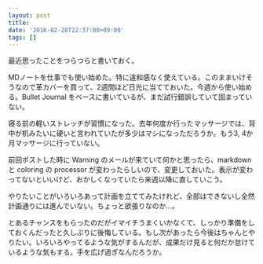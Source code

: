 ```yaml
---
layout: post
title:
date: '2016-02-28T22:37:00+09:00'
tags: []
---
```

最近思ったことをつらつらと書いておく。

MDノートを仕事でも使い始めた。特に違和感なく使えている。このままいけそうなので革カバーを買って、2週間ほど日光に当てておいた。今週から使い始める。Bullet Journal をベースに書いているが、まだ試行錯誤していて固まっていない。

寝る前の軽いストレッチが習慣になった。去年何度か行ったマッサージでは、背中が机みたいに硬いと言われていたが多少はマシになっただろうか。もう3, 4か月マッサージに行っていない。

前回ポストした時に Warning のメールが来ていて何かと思ったら、markdown と coloring の processor が変わったらしいので、変更しておいた。表示が変わってないといいけど、おかしくなっていたら来週以降に直していこう。

やりたいことがいろいろあって計画を立ててみたけれど、全部はできないし全然計画通りには進んでいない。ちょっと欲張りなのか...。

とあるチャンスをもらったのだがイマイチうまくいかなくて、しっかり準備をしておくんだったと久しぶりに後悔している。もし次があったら今後はちゃんとやりたい。いろいろやってるような気がするんだが、成果だけ見ると何だか怠けているような気もする。手を広げ過ぎなんだろうか。

